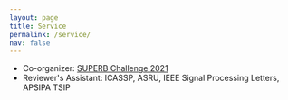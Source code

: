 ```yaml
---
layout: page
title: Service
permalink: /service/
nav: false
---
```


- Co-organizer: <a href="https://superbbenchmark.org/challenge" target="_blank" rel="noopener">SUPERB Challenge 2021</a>
- Reviewer's Assistant: ICASSP, ASRU, IEEE Signal Processing Letters, APSIPA TSIP
